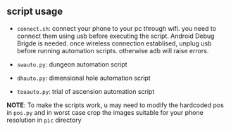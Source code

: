 ## script usage
- `connect.sh`: connect your phone to your pc through wifi. you need to connect them using usb before executing the script. Android Debug Brigde is needed. once wireless connection establised, unplug usb before running automation scripts. otherwise adb will raise errors.  

- `swauto.py`: dungeon automation script  

- `dhauto.py`: dimensional hole automation script  

- `toaauto.py`: trial of ascension automation script  

**NOTE**: To make the scripts work, u may need to modify the hardcoded pos in `pos.py` and in worst case crop the images suitable for your phone resolution in `pic` directory
